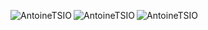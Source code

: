 <p><img align="left" src="https://github-readme-stats.vercel.app/api/top-langs?username=AntoineTSIO&show_icons=true&locale=en&layout=compact&theme=midnight-purple" alt="AntoineTSIO" /></p>

<p><img align="left" src="https://github-readme-stats.vercel.app/api?username=AntoineTSIO&show_icons=true&locale=en&theme=midnight-purple" alt="AntoineTSIO" /></p>

<p><img align="left" src="https://github-readme-streak-stats.herokuapp.com/?user=AntoineTSIO&" alt="AntoineTSIO" /></p>
